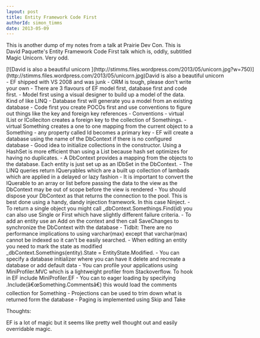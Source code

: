 ```yaml
---
layout: post
title: Entity Framework Code First
authorId: simon_timms
date: 2013-05-09
---
```


This is another dump of my notes from a talk at Prairie Dev Con. This is David Paquette's Entity Framework Code First talk which is, oddly, subtitled Magic Unicorn. Very odd.

<div class="wp-caption aligncenter" id="attachment_2692" style="width: 760px">[![David is also a beautiful unicorn ](http://stimms.files.wordpress.com/2013/05/unicorn.jpg?w=750)](http://stimms.files.wordpress.com/2013/05/unicorn.jpg)David is also a beautiful unicorn

</div>- <span style="line-height:13px;">EF shipped with VS 2008 and was junk</span>
- ORM is tough, please don't write your own
- There are 3 flavours of EF model first, database first and code first.
- Model first using a visual designer to build up a model of the data. Kind of like LINQ
- Database first will generate you a model from an existing database
- Code first you create POCOs first and use conventions to figure out things like the key and foreign key references
- Conventions - virtual IList<Something> or IColleciton<Something> creates a foreign key to the collection of Somethings.
- virtual Something creates a one to one mapping from the current object to a Something
- any property called Id becomes a primary key
- EF will create a database using the name of the DbContext if there is no configured database
- Good idea to initialize collections in the constructor. Using a HashSet is more efficient than using a List because hash set optimizes for having no duplicates.
- A DbContext provides a mapping from the objects to the database. Each entity is just set up as an IDbSet in the DbContext.
- The LINQ queries return IQueryables which are a built up collection of lambads which are applied in a delayed or lazy fashion
- It is important to convert the IQuerable to an array or list before passing the data to the view as the DbContext may be out of scope before the view is rendered
- You should dispose your DbContext as that returns the connection to the pool. This is best done using a handy, dandy injection framework. In this case Ninject.
- To return a single object you might call _dbContext.Somethings.Find(id) you can also use Single or First which have slightly different failure criteria.
- To add an entity use an Add on the context and then call SaveChanges to synchronize the DbContext with the database
- Tidbit: There are no performance implications to using varchar(max) except that varchar(max) cannot be indexed so it can't be easily searched.
- When editing an entity you need to mark the state as modified _dbContext.Somethings(entity).State = EntityState.Modified.
- You can specify a database initializer where you can have it delete and recreate a database or add default data
- You can profile your applications using MiniProfiler.MVC which is a lightweight profiler from Stackoverflow. To hook in EF include MiniProfiler.EF
- You can to eager loading by specifying .Include(â€œSomething.Commentsâ€) this would load the comments collection for Something
- Projections can be used to trim down what is returned form the database
- Paging is implemented using Skip and Take

Thoughts:

EF is a lot of magic but it seems like pretty well thought out and easily overridable magic.



